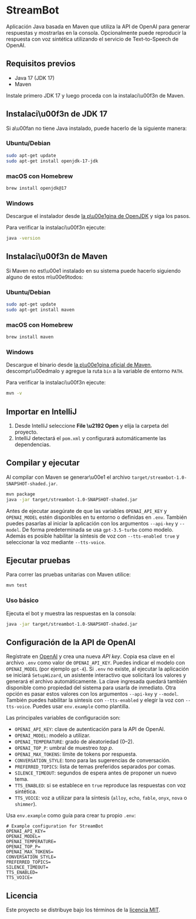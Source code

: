 # StreamBot

Aplicación Java basada en Maven que utiliza la API de OpenAI para generar respuestas y mostrarlas en la consola. Opcionalmente puede reproducir la respuesta con voz sintética utilizando el servicio de Text-to-Speech de OpenAI.

## Requisitos previos

- Java 17 (JDK 17)
- Maven

Instale primero JDK 17 y luego proceda con la instalaci\u00f3n de Maven.

## Instalaci\u00f3n de JDK 17

Si a\u00fan no tiene Java instalado, puede hacerlo de la siguiente manera:

### Ubuntu/Debian

```bash
sudo apt-get update
sudo apt-get install openjdk-17-jdk
```

### macOS con Homebrew

```bash
brew install openjdk@17
```

### Windows

Descargue el instalador desde [la p\u00e1gina de OpenJDK](https://adoptium.net) y siga los pasos.

Para verificar la instalaci\u00f3n ejecute:

```bash
java -version
```

## Instalaci\u00f3n de Maven

Si Maven no est\u00e1 instalado en su sistema puede hacerlo siguiendo alguno de estos m\u00e9todos:

### Ubuntu/Debian

```bash
sudo apt-get update
sudo apt-get install maven
```

### macOS con Homebrew

```bash
brew install maven
```

### Windows

Descargue el binario desde [la p\u00e1gina oficial de Maven](https://maven.apache.org/download.cgi), descompr\u00edmalo y agregue la ruta `bin` a la variable de entorno `PATH`.

Para verificar la instalaci\u00f3n ejecute:

```bash
mvn -v
```

## Importar en IntelliJ
1. Desde IntelliJ seleccione **File \u2192 Open** y elija la carpeta del proyecto.
2. IntelliJ detectará el `pom.xml` y configurará automáticamente las dependencias.

## Compilar y ejecutar
Al compilar con Maven se generar\u00e1 el archivo `target/streambot-1.0-SNAPSHOT-shaded.jar`.
```bash
mvn package
java -jar target/streambot-1.0-SNAPSHOT-shaded.jar
```
Antes de ejecutar asegúrate de que las variables `OPENAI_API_KEY` y `OPENAI_MODEL` estén disponibles en tu entorno o definidas en `.env`. También puedes pasarlas al iniciar la aplicación con los argumentos `--api-key` y `--model`. De forma predeterminada se usa `gpt-3.5-turbo` como modelo. Además es posible habilitar la síntesis de voz con `--tts-enabled true` y seleccionar la voz mediante `--tts-voice`.

## Ejecutar pruebas
Para correr las pruebas unitarias con Maven utilice:

```bash
mvn test
```

### Uso básico

Ejecuta el bot y muestra las respuestas en la consola:

```bash
java -jar target/streambot-1.0-SNAPSHOT-shaded.jar
```


## Configuración de la API de OpenAI
Regístrate en [OpenAI](https://platform.openai.com/) y crea una nueva *API key*. Copia esa clave en el archivo `.env` como valor de `OPENAI_API_KEY`. Puedes indicar el modelo con `OPENAI_MODEL` (por ejemplo `gpt-4`). Si `.env` no existe, al ejecutar la aplicación se iniciará `SetupWizard`, un asistente interactivo que solicitará los valores y generará el archivo automáticamente. La clave ingresada quedará también disponible como propiedad del sistema para usarla de inmediato. Otra opción es pasar estos valores con los argumentos `--api-key` y `--model`. También puedes habilitar la síntesis con `--tts-enabled` y elegir la voz con `--tts-voice`. Puedes usar `env.example` como plantilla.

Las principales variables de configuración son:

- `OPENAI_API_KEY`: clave de autenticación para la API de OpenAI.
- `OPENAI_MODEL`: modelo a utilizar.
- `OPENAI_TEMPERATURE`: grado de aleatoriedad (0–2).
- `OPENAI_TOP_P`: umbral de muestreo *top p*.
- `OPENAI_MAX_TOKENS`: límite de tokens por respuesta.
- `CONVERSATION_STYLE`: tono para las sugerencias de conversación.
- `PREFERRED_TOPICS`: lista de temas preferidos separados por comas.
- `SILENCE_TIMEOUT`: segundos de espera antes de proponer un nuevo tema.
- `TTS_ENABLED`: si se establece en `true` reproduce las respuestas con voz sintética.
- `TTS_VOICE`: voz a utilizar para la síntesis (`alloy`, `echo`, `fable`, `onyx`, `nova` o `shimmer`).

Usa `env.example` como guía para crear tu propio `.env`:

```
# Example configuration for StreamBot
OPENAI_API_KEY=
OPENAI_MODEL=
OPENAI_TEMPERATURE=
OPENAI_TOP_P=
OPENAI_MAX_TOKENS=
CONVERSATION_STYLE=
PREFERRED_TOPICS=
SILENCE_TIMEOUT=
TTS_ENABLED=
TTS_VOICE=
```

## Licencia
Este proyecto se distribuye bajo los términos de la [licencia MIT](LICENSE).

